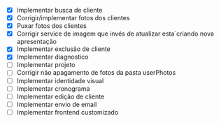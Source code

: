 - [x] Implementar busca de cliente
- [x] Corrigir/implementar fotos dos clientes
- [x] Puxar fotos dos clientes
- [x] Corrigir service de imagem que invés de atualizar esta´criando nova apresentação
- [x] Implementar exclusão de cliente
- [x] Implementar diagnostico
- [ ] Implementar projeto
- [ ] Corrigir não apagamento de fotos da pasta userPhotos
- [ ] Implementar identidade visual
- [ ] Implementar cronograma
- [ ] Implementar edição de cliente
- [ ] Implementar envio de email
- [ ] Implementar frontend customizado
